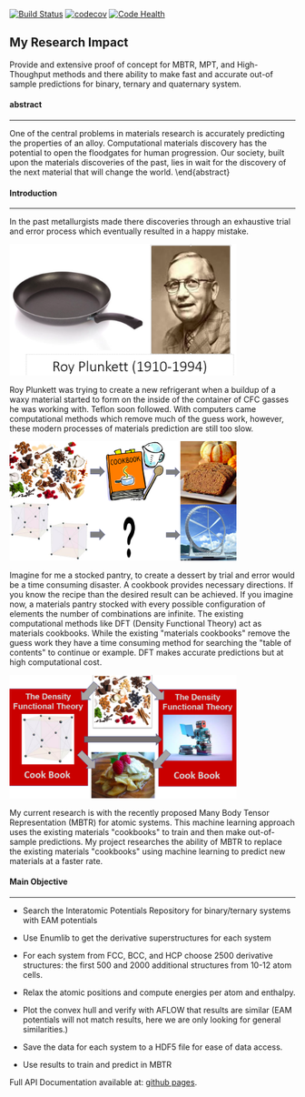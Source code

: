 [![Build Status](https://travis-ci.org/braydenbekker/EAM-MBTR.svg?branch=master)](https://travis-ci.org/braydenbekker/EAM-MBTR)
[![codecov](https://codecov.io/gh/braydenbekker/EAM-MBTR/branch/master/graph/badge.svg)](https://codecov.io/gh/braydenbekker/EAM-MBTR)
[![Code Health](https://landscape.io/github/braydenbekker/EAM-MBTR/master/landscape.svg?style=flat)](https://landscape.io/github/braydenbekker/EAM-MBTR/master)
## My Research Impact


Provide and extensive proof of concept for MBTR, MPT, and High-Thoughput methods
and there ability to make fast and accurate out-of sample predictions for binary, ternary and quaternary system.

#### abstract
-------------

One of the central problems in materials research is accurately predicting the properties of an alloy. Computational materials discovery has the potential to open the floodgates for human progression. Our society, built upon the materials discoveries of the past, lies in wait for the discovery of the next material that will change the world. 
\end{abstract}

#### Introduction
-----------------

In the past metallurgists made there discoveries through an exhaustive trial and error process which eventually resulted in a happy mistake. 

<img src="/ProgramFiles/RoyPlunkett.png" width="400">

Roy Plunkett was trying to create a new refrigerant when a buildup of a waxy material started to form on the inside of the container of CFC gasses he was working with. Teflon soon followed.
With computers came computational methods which remove much of the guess work, however, these modern processes of materials prediction are still too slow. 

<img src="/ProgramFiles/materialscooking.png" width="400">

Imagine for me a stocked pantry, to create a dessert by trial and error would be a time consuming disaster. A cookbook provides necessary directions. If you know the recipe than the desired result can be achieved. If you imagine now, a materials pantry stocked with every possible configuration of elements the number of combinations are infinite. The existing computational methods like DFT (Density Functional Theory) act as materials cookbooks. While the existing "materials cookbooks" remove the guess work they have a time consuming method for searching the "table of contents" to continue or example. DFT makes accurate predictions but at high computational cost.    


<img src="/ProgramFiles/MBTR.png" width="400">

My current research is with the recently proposed Many Body Tensor Representation (MBTR) for atomic systems. This machine learning approach uses the existing materials "cookbooks" to train and then make out-of-sample predictions. My project researches the ability of MBTR to replace the existing materials "cookbooks" using machine learning to predict new materials at a faster rate.

#### Main Objective
-------------------

- Search the Interatomic Potentials Repository for binary/ternary systems with EAM potentials

- Use Enumlib to get the derivative superstructures for each system

- For each system from FCC, BCC, and HCP choose 2500 derivative structures: the first 500 and 2000 additional structures from 10-12 atom cells.  

- Relax the atomic positions and compute energies per atom and enthalpy.

- Plot the convex hull and verify with AFLOW that results are similar (EAM potentials will not match results, here we are only looking for general similarities.)

- Save the data for each system to a HDF5 file for ease of data access.

- Use results to train and predict in MBTR

Full API Documentation available at: [github pages](https://github.com/braydenbekker/braydenbekker.github.io/blob/master/eamEnergies/html/index.html). 
